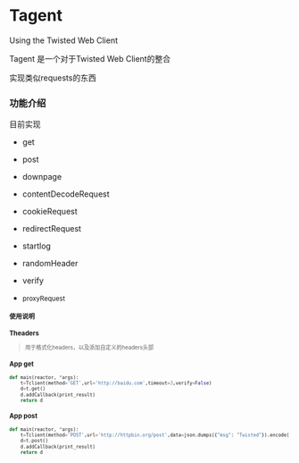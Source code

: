 # Tagent
Using the Twisted Web Client

Tagent 是一个对于Twisted Web Client的整合

实现类似requests的东西

### 功能介绍

目前实现

* get
* post
* downpage
* contentDecodeRequest
* cookieRequest    
* redirectRequest 
* startlog
* randomHeader
* verify

* <small>proxyRequest<small>

### 使用说明

### Theaders

> 用于格式化headers，以及添加自定义的headers头部

### App get
```python
def main(reactor, *args):
    t=Tclient(method='GET',url='http://baidu.com',timeout=3,verify=False)
    d=t.get()
    d.addCallback(print_result)
    return d
```

### App post
```python
def main(reactor, *args):
    t=Tclient(method='POST',url='http://httpbin.org/post',data=json.dumps({"msg": "Twisted"}).encode('ascii'))
    d=t.post()
    d.addCallback(print_result)
    return d
```


